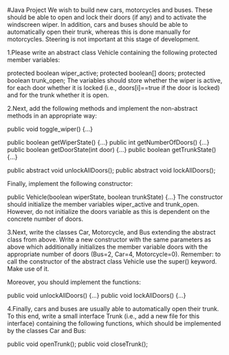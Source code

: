 #Java Project
We wish to build new cars, motorcycles and buses. These should be able to open and lock their doors (if any) and to activate the windscreen wiper. In addition, cars and buses should be able to automatically open their trunk, whereas this is done manually for motorcycles. Steering is not important at this stage of development.

1.Please write an abstract class Vehicle containing the following protected member variables:

protected boolean wiper_active; 
protected boolean[] doors; 
protected boolean trunk_open;
The variables should store whether the wiper is active, for each door whether it is locked (i.e., doors[i]==true if the door is locked) and for the trunk whether it is open.

2.Next, add the following methods and implement the non-abstract methods in an appropriate way:

  public void toggle_wiper() {…}

  public boolean getWiperState() {…} 
  public int getNumberOfDoors() {…}
  public boolean getDoorState(int door) {…} 
  public boolean getTrunkState() {…} 

  public abstract void unlockAllDoors(); 
  public abstract void lockAllDoors(); 

Finally, implement the following constructor:

public Vehicle(boolean wiperState, boolean trunkState) {…} 
The constructor should initialize the member variables wiper_active and trunk_open. However, do not initialize the doors variable as this is dependent on the concrete number of doors.


3.Next, write the classes Car, Motorcycle, and Bus extending the abstract class from above. Write a new constructor with the same parameters as above which additionally initializes the member variable doors with the appropriate number of doors (Bus=2, Car=4, Motorcycle=0). Remember: to call the constructor of the abstract class Vehicle use the super() keyword. Make use of it.

Moreover, you should implement the functions:

public void unlockAllDoors() {…} 
public void lockAllDoors() {…}

4.Finally, cars and buses are usually able to automatically open their trunk. To this end, write a small interface Trunk (i.e., add a new file for this interface) containing the following functions, which should be implemented by the classes Car and Bus:

public void openTrunk(); 
public void closeTrunk();
